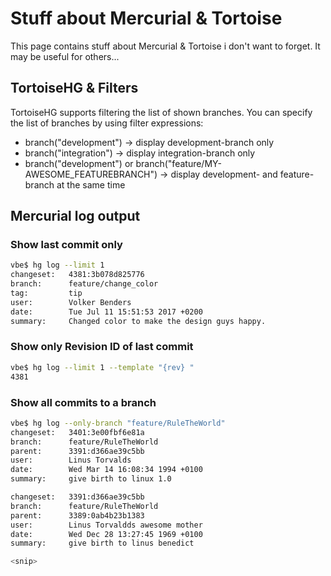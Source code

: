 # Stuff about Mercurial & Tortoise
This page contains stuff about Mercurial & Tortoise i don't want to forget.
It may be useful for others...

## TortoiseHG & Filters
TortoiseHG supports filtering the list of shown branches.
You can specify the list of branches by using filter expressions:
* branch("development") -> display development-branch only
* branch("integration") -> display integration-branch only
* branch("development") or branch("feature/MY-AWESOME_FEATUREBRANCH") -> display development- and feature-branch at the same time

## Mercurial log output
### Show last commit only
```bash
vbe$ hg log --limit 1
changeset:   4381:3b078d825776
branch:      feature/change_color
tag:         tip
user:        Volker Benders
date:        Tue Jul 11 15:51:53 2017 +0200
summary:     Changed color to make the design guys happy.
```

### Show only Revision ID of last commit
```bash
vbe$ hg log --limit 1 --template "{rev} "
4381
```

### Show all commits to a branch
```bash
vbe$ hg log --only-branch "feature/RuleTheWorld"
changeset:   3401:3e00fbf6e81a
branch:      feature/RuleTheWorld
parent:      3391:d366ae39c5bb
user:        Linus Torvalds
date:        Wed Mar 14 16:08:34 1994 +0100
summary:     give birth to linux 1.0

changeset:   3391:d366ae39c5bb
branch:      feature/RuleTheWorld
parent:      3389:0ab4b23b1383
user:        Linus Torvaldds awesome mother
date:        Wed Dec 28 13:27:45 1969 +0100
summary:     give birth to linus benedict

<snip>
```
